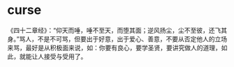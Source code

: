 # curse
《四十二章经》：“仰天而唾，唾不至天，而堕其面；逆风扬尘，尘不至彼，还飞其身。”骂人，不是不可骂，但要出于好意，出于爱心、善意，不要从否定他人的立场来骂，最好是从积极面来说，如：你要有良心，要学圣贤，要讲究做人的道理，如此，就能让人接受与受用了。
